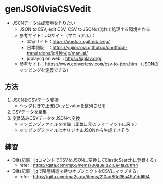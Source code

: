 # genJSONviaCSVedit
- JSONデータ生成環境を作りたい
  - JSON to CSV, edit CSV, CSV to JSONの流れで処理する環境を作る
  - 参考サイト：JQサイト（マニュアル）：
    - 本家サイト：https://stedolan.github.io/jq/
    - 日本語版　：https://yujiorama.github.io/unofficial-translations/jq/l10n/jp/manual/
    - jqplay(jq on web) : https://jqplay.org/
  - 参考サイト：https://www.convertcsv.com/csv-to-json.htm （JSONのマッピングを定義できる）

## 方法
1. JSONをCSVデータ変換
   - ヘッダ付きで正確にkeyとvalueを整列させる
2. CSVデータを編集
3. 変数済みCSVデータをJSONへ変換
   - マッピングファイルを準備（正確に元のフォーマットに戻す）
   - マッピングファイルはオリジナルJSONから生成できそう

## 練習
- Qiita記事「jqコマンドでCSVをJSONに変換してElasticSearchに登録する」
  - refer : https://qiita.com/mj69/items/80a3a18210a4fa28ff44
- Qiita記事「jqで階層構造を持つオブジェクトをCSVにマップする」
  - refer : https://qiita.com/ma2saka/items/210ad80d36a49a1dd694
